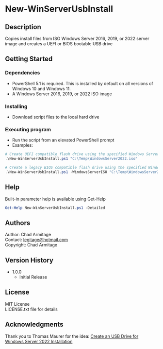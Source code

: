 # New-WinServerUsbInstall

## Description

Copies install files from ISO Windows Server 2016, 2019, or 2022 server image and creates a UEFI or BIOS bootable USB drive

## Getting Started

### Dependencies

- PowerShell 5.1 is required. This is installed by default on all versions of Windows 10 and Windows 11.
- A Windows Server 2016, 2019, or 2022 ISO image

### Installing

- Download script files to the local hard drive

### Executing program

- Run the script from an elevated PowerShell prompt
- Examples:

```PowerShell
# Create UEFI compatible flash drive using the specified Windows Server ISO
.\New-WinServerUsbInstall.ps1 "C:\Temp\WindowsServer2022.iso"

# Create a legacy BIOS compatible flash drive using the specified Windows Server ISO
.\New-WinServerUsbInstall.ps1 -WindowsServerISO "C:\Temp\WindowsServer2022.iso" -BootType MBR
```

## Help

Built-in parameter help is available using Get-Help

```PowerShell
Get-Help New-WinServerUsbInstall.ps1 -Detailed
```

## Authors

Author: Chad Armitage  
Contact: <legitage@hotmail.com>  
Copyright: Chad Armitage

## Version History

- 1.0.0
  - Initial Release

## License

MIT License  
LICENSE.txt file for details

## Acknowledgments

Thank you to Thomas Maurer for the idea: [Create an USB Drive for Windows Server 2022 Installation](https://www.thomasmaurer.ch/2021/11/create-an-usb-drive-for-windows-server-2022-installation/)
